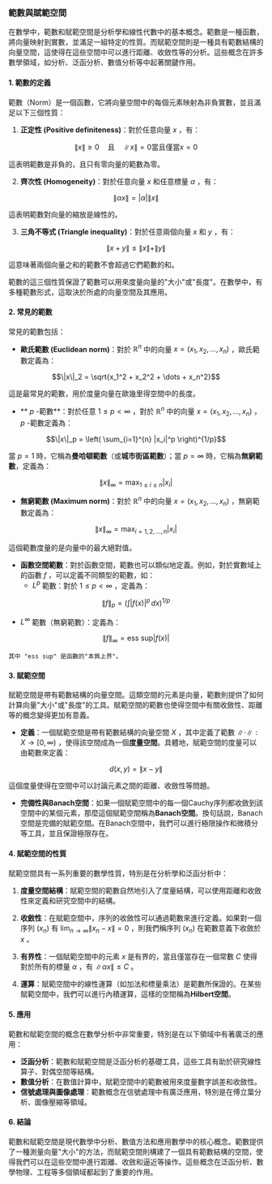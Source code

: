 ### 範數與賦範空間

在數學中，範數和賦範空間是分析學和線性代數中的基本概念。範數是一種函數，將向量映射到實數，並滿足一組特定的性質。而賦範空間則是一種具有範數結構的向量空間，這使得在這些空間中可以進行距離、收斂性等的分析。這些概念在許多數學領域，如分析、泛函分析、數值分析等中起著關鍵作用。

#### 1. 範數的定義

範數（Norm）是一個函數，它將向量空間中的每個元素映射為非負實數，並且滿足以下三個性質：

1. **正定性 (Positive definiteness)**：對於任意向量  $`x`$ ，有：
   
```math
\|x\| \geq 0 \quad \text{且} \quad \|x\| = 0 \text{當且僅當} x = 0
```

   這表明範數是非負的，且只有零向量的範數為零。

2. **齊次性 (Homogeneity)**：對於任意向量  $`x`$  和任意標量  $`\alpha`$ ，有：
   
```math
\|\alpha x\| = |\alpha| \|x\|
```

   這表明範數對向量的縮放是線性的。

3. **三角不等式 (Triangle inequality)**：對於任意兩個向量  $`x`$  和  $`y`$ ，有：
   
```math
\|x + y\| \leq \|x\| + \|y\|
```

   這意味著兩個向量之和的範數不會超過它們範數的和。

範數的這三個性質保證了範數可以用來度量向量的"大小"或"長度"。在數學中，有多種範數形式，這取決於所處的向量空間及其應用。

#### 2. 常見的範數

常見的範數包括：

- **歐氏範數 (Euclidean norm)**：對於  $`\mathbb{R}^n`$  中的向量  $`x = (x_1, x_2, \dots, x_n)`$ ，歐氏範數定義為：
  
```math
\|x\|_2 = \sqrt{x_1^2 + x_2^2 + \dots + x_n^2}
```

  這是最常見的範數，用於度量向量在歐幾里得空間中的長度。

- ** $`p`$ -範數**：對於任意  $`1 \leq p < \infty`$ ，對於  $`\mathbb{R}^n`$  中的向量  $`x = (x_1, x_2, \dots, x_n)`$ ， $`p`$ -範數定義為：
  
```math
\|x\|_p = \left( \sum_{i=1}^{n} |x_i|^p \right)^{1/p}
```

  當  $`p = 1`$  時，它稱為**曼哈頓範數**（或**城市街區範數**）；當  $`p = \infty`$  時，它稱為**無窮範數**，定義為：
  
```math
\|x\|_\infty = \max_{1 \leq i \leq n} |x_i|
```


- **無窮範數 (Maximum norm)**：對於  $`\mathbb{R}^n`$  中的向量  $`x = (x_1, x_2, \dots, x_n)`$ ，無窮範數定義為：
  
```math
\|x\|_\infty = \max_{i=1, 2, \dots, n} |x_i|
```

  這個範數度量的是向量中的最大絕對值。

- **函數空間範數**：對於函數空間，範數也可以類似地定義。例如，對於實數域上的函數  $`f`$ ，可以定義不同類型的範數，如：
  -  $`L^p`$  範數：對於  $`1 \leq p < \infty`$ ，定義為：
    
```math
\|f\|_p = \left( \int |f(x)|^p \, dx \right)^{1/p}
```

  -  $`L^\infty`$  範數（無窮範數）：定義為：
    
```math
\|f\|_\infty = \text{ess sup} |f(x)|
```

    其中 "ess sup" 是函數的"本質上界"。

#### 3. 賦範空間

賦範空間是帶有範數結構的向量空間。這類空間的元素是向量，範數則提供了如何計算向量"大小"或"長度"的工具。賦範空間的範數也使得空間中有關收斂性、距離等的概念變得更加有意義。

- **定義**：一個賦範空間是帶有範數結構的向量空間  $`X`$ ，其中定義了範數  $`\|\cdot\|: X \to [0, \infty)`$ ，使得該空間成為一個**度量空間**。具體地，賦範空間的度量可以由範數來定義：
  
```math
d(x, y) = \|x - y\|
```

  這個度量使得在空間中可以討論元素之間的距離、收斂性等問題。

- **完備性與Banach空間**：如果一個賦範空間中的每一個Cauchy序列都收斂到該空間中的某個元素，那麼這個賦範空間稱為**Banach空間**。換句話說，Banach空間是完備的賦範空間。在Banach空間中，我們可以進行極限操作和微積分等工具，並且保證極限存在。

#### 4. 賦範空間的性質

賦範空間具有一系列重要的數學性質，特別是在分析學和泛函分析中：

1. **度量空間結構**：賦範空間的範數自然地引入了度量結構，可以使用距離和收斂性來定義和研究空間中的結構。

2. **收斂性**：在賦範空間中，序列的收斂性可以通過範數來進行定義。如果對一個序列  $`(x_n)`$  有  $`\lim_{n \to \infty} \|x_n - x\| = 0`$ ，則我們稱序列  $`(x_n)`$  在範數意義下收斂於  $`x`$ 。

3. **有界性**：一個賦範空間中的元素  $`x`$  是有界的，當且僅當存在一個常數  $`C`$  使得對於所有的標量  $`\alpha`$ ，有  $`\|\alpha x\| \leq C`$ 。

4. **運算**：賦範空間中的線性運算（如加法和標量乘法）是範數所保證的。在某些賦範空間中，我們可以進行內積運算，這樣的空間稱為**Hilbert空間**。

#### 5. 應用

範數和賦範空間的概念在數學分析中非常重要，特別是在以下領域中有著廣泛的應用：

- **泛函分析**：範數和賦範空間是泛函分析的基礎工具，這些工具有助於研究線性算子、對偶空間等結構。
- **數值分析**：在數值計算中，賦範空間中的範數被用來度量數字誤差和收斂性。
- **信號處理與圖像處理**：範數概念在信號處理中有廣泛應用，特別是在傅立葉分析、圖像壓縮等領域。

#### 6. 結論

範數和賦範空間是現代數學中分析、數值方法和應用數學中的核心概念。範數提供了一種測量向量"大小"的方法，而賦範空間則構建了一個具有範數結構的空間，使得我們可以在這些空間中進行距離、收斂和逼近等操作。這些概念在泛函分析、數學物理、工程等多個領域都起到了重要的作用。
